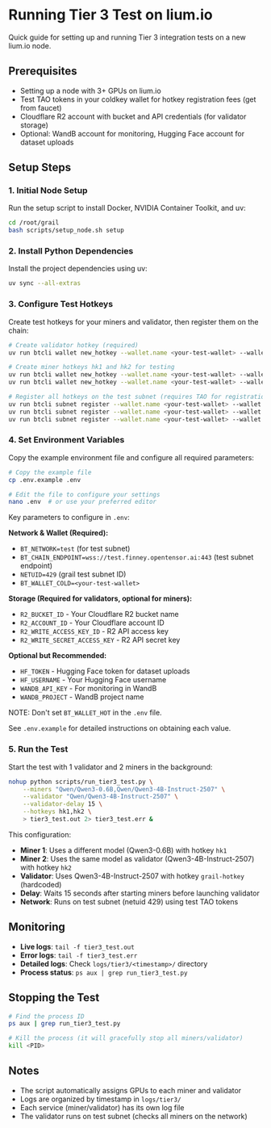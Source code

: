 # Running Tier 3 Test on lium.io

Quick guide for setting up and running Tier 3 integration tests on a new lium.io node.

## Prerequisites

- Setting up a node with 3+ GPUs on lium.io
- Test TAO tokens in your coldkey wallet for hotkey registration fees (get from faucet)
- Cloudflare R2 account with bucket and API credentials (for validator storage)
- Optional: WandB account for monitoring, Hugging Face account for dataset uploads

## Setup Steps

### 1. Initial Node Setup

Run the setup script to install Docker, NVIDIA Container Toolkit, and uv:

```bash
cd /root/grail
bash scripts/setup_node.sh setup
```

### 2. Install Python Dependencies

Install the project dependencies using uv:

```bash
uv sync --all-extras
```

### 3. Configure Test Hotkeys

Create test hotkeys for your miners and validator, then register them on the chain:

```bash
# Create validator hotkey (required)
uv run btcli wallet new_hotkey --wallet.name <your-test-wallet> --wallet.hotkey grail-hotkey

# Create miner hotkeys hk1 and hk2 for testing
uv run btcli wallet new_hotkey --wallet.name <your-test-wallet> --wallet.hotkey hk1
uv run btcli wallet new_hotkey --wallet.name <your-test-wallet> --wallet.hotkey hk2

# Register all hotkeys on the test subnet (requires TAO for registration fee)
uv run btcli subnet register --wallet.name <your-test-wallet> --wallet.hotkey grail-hotkey --netuid 429 --subtensor.network test
uv run btcli subnet register --wallet.name <your-test-wallet> --wallet.hotkey hk1 --netuid 429 --subtensor.network test
uv run btcli subnet register --wallet.name <your-test-wallet> --wallet.hotkey hk2 --netuid 429 --subtensor.network test
```

### 4. Set Environment Variables

Copy the example environment file and configure all required parameters:

```bash
# Copy the example file
cp .env.example .env

# Edit the file to configure your settings
nano .env  # or use your preferred editor
```

Key parameters to configure in `.env`:

**Network & Wallet (Required):**
- `BT_NETWORK=test` (for test subnet)
- `BT_CHAIN_ENDPOINT=wss://test.finney.opentensor.ai:443` (test subnet endpoint)
- `NETUID=429` (grail test subnet ID)
- `BT_WALLET_COLD=<your-test-wallet>`

**Storage (Required for validators, optional for miners):**
- `R2_BUCKET_ID` - Your Cloudflare R2 bucket name
- `R2_ACCOUNT_ID` - Your Cloudflare account ID
- `R2_WRITE_ACCESS_KEY_ID` - R2 API access key
- `R2_WRITE_SECRET_ACCESS_KEY` - R2 API secret key

**Optional but Recommended:**
- `HF_TOKEN` - Hugging Face token for dataset uploads
- `HF_USERNAME` - Your Hugging Face username
- `WANDB_API_KEY` - For monitoring in WandB
- `WANDB_PROJECT` - WandB project name

NOTE: Don't set `BT_WALLET_HOT` in the `.env` file.

See `.env.example` for detailed instructions on obtaining each value.

### 5. Run the Test

Start the test with 1 validator and 2 miners in the background:

```bash
nohup python scripts/run_tier3_test.py \
    --miners "Qwen/Qwen3-0.6B,Qwen/Qwen3-4B-Instruct-2507" \
    --validator "Qwen/Qwen3-4B-Instruct-2507" \
    --validator-delay 15 \
    --hotkeys hk1,hk2 \
    > tier3_test.out 2> tier3_test.err &
```

This configuration:
- **Miner 1**: Uses a different model (Qwen3-0.6B) with hotkey `hk1`
- **Miner 2**: Uses the same model as validator (Qwen3-4B-Instruct-2507) with hotkey `hk2`
- **Validator**: Uses Qwen3-4B-Instruct-2507 with hotkey `grail-hotkey` (hardcoded)
- **Delay**: Waits 15 seconds after starting miners before launching validator
- **Network**: Runs on test subnet (netuid 429) using test TAO tokens

## Monitoring

- **Live logs**: `tail -f tier3_test.out`
- **Error logs**: `tail -f tier3_test.err`
- **Detailed logs**: Check `logs/tier3/<timestamp>/` directory
- **Process status**: `ps aux | grep run_tier3_test.py`

## Stopping the Test

```bash
# Find the process ID
ps aux | grep run_tier3_test.py

# Kill the process (it will gracefully stop all miners/validator)
kill <PID>
```

## Notes

- The script automatically assigns GPUs to each miner and validator
- Logs are organized by timestamp in `logs/tier3/`
- Each service (miner/validator) has its own log file
- The validator runs on test subnet (checks all miners on the network)
